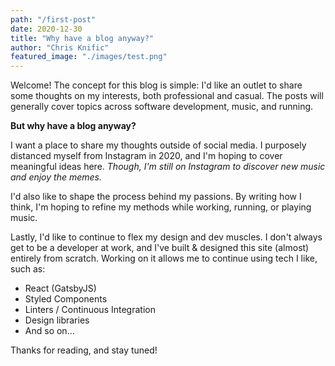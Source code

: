 ```yaml
---
path: "/first-post"
date: 2020-12-30
title: "Why have a blog anyway?"
author: "Chris Knific"
featured_image: "./images/test.png"
---
```

Welcome! The concept for this blog is simple: I'd like an outlet to share some thoughts on my interests, both professional and casual. The posts will generally cover topics across software development, music, and running.

**But why have a blog anyway?**

I want a place to share my thoughts outside of social media. I purposely distanced myself from Instagram in 2020, and I'm hoping to cover meaningful ideas here. *Though, I'm still on Instagram to discover new music and enjoy the memes.*

I'd also like to shape the process behind my passions. By writing how I think, I'm hoping to refine my methods while working, running, or playing music.

Lastly, I'd like to continue to flex my design and dev muscles. I don't always get to be a developer at work, and I've built & designed this site (almost) entirely from scratch. Working on it allows me to continue using tech I like, such as:

- React (GatsbyJS)
- Styled Components
- Linters / Continuous Integration
- Design libraries
- And so on...

Thanks for reading, and stay tuned!